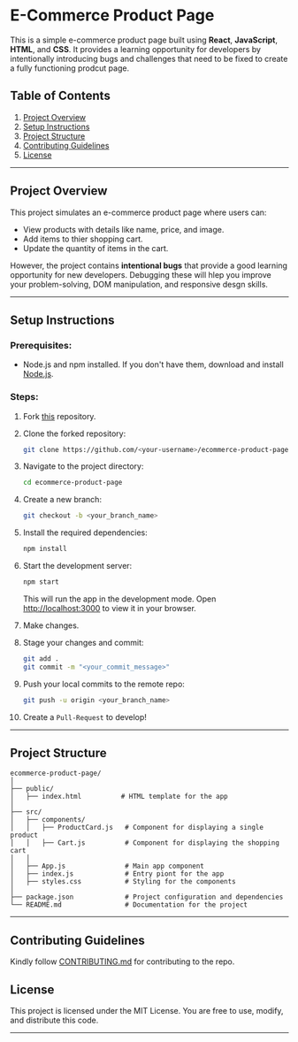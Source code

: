 # E-Commerce Product Page


This is a simple e-commerce product page built using **React**, **JavaScript**, **HTML**, and **CSS**. It provides a learning opportunity for developers by intentionally introducing bugs and challenges that need to be fixed to create a fully functioning prodcut page.

## Table of Contents
1. [Project Overview](#project-overview)
2. [Setup Instructions](#setup-instructions)
3. [Project Structure](#project-structure)
4. [Contributing Guidelines](#contributing-guidelines)
5. [License](#license)

---

## Project Overview

This project simulates an e-commerce product page where users can:
- View products with details like name, price, and image.
- Add items to thier shopping cart.
- Update the quantity of items in the cart.
  
However, the project contains **intentional bugs** that provide a good learning opportunity for new developers. Debugging these will hlep you improve your problem-solving, DOM manipulation, and responsive desgn skills.

---

## Setup Instructions

### Prerequisites:
- Node.js and npm installed. If you don't have them, download and install [Node.js](https://nodejs.org/).

### Steps:
1. Fork [this](https://github.com/cn10xdev/ECommerce_Product_Page) repository.

2. Clone the forked repository:
    ```bash
    git clone https://github.com/<your-username>/ecommerce-product-page.git
    ```

3. Navigate to the project directory:
    ```bash
    cd ecommerce-product-page
    ```

4. Create a new branch:
    ```bash
    git checkout -b <your_branch_name>
    ```

5. Install the required dependencies:
    ```bash
    npm install
    ```

6. Start the development server:
    ```bash
    npm start
    ```
    This will run the app in the development mode. Open [http://localhost:3000](http://localhost:3000) to view it in your browser.

7. Make changes.

9. Stage your changes and commit:
    ```bash
    git add .
    git commit -m "<your_commit_message>"
    ```

10. Push your local commits to the remote repo:
    ```bash
    git push -u origin <your_branch_name>
    ```

11. Create a `Pull-Request` to develop!

---

## Project Structure

```plaintext
ecommerce-product-page/
│
├── public/
│   ├── index.html          # HTML template for the app
│
├── src/
│   ├── components/
│   │   ├── ProductCard.js   # Component for displaying a single product
│   │   ├── Cart.js          # Component for displaying the shopping cart
│   │
│   ├── App.js               # Main app component
│   ├── index.js             # Entry piont for the app
│   ├── styles.css           # Styling for the components
│
├── package.json             # Project configuration and dependencies
└── README.md                # Documentation for the project

```
---

## Contributing Guidelines

Kindly follow [CONTRIBUTING.md](https://github.com/cn10xdev/ECommerce_Product_Page/blob/main/CONTRIBUTING.md) for contributing to the repo.

## License

This project is licensed under the MIT License. You are free to use, modify, and distribute this code.

---
